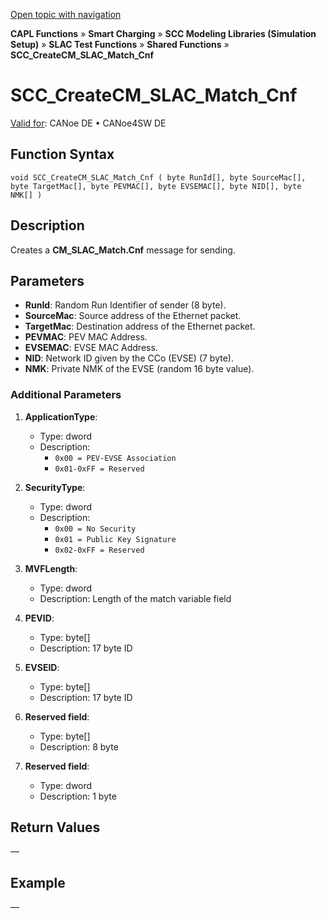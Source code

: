 [Open topic with navigation](../../../../../CANoeDEFamily.htm#Topics/CAPLFunctions/SmartCharging/Functions/CAPLfunctionSCCCreateCMSLACMatchCnf.md)

**CAPL Functions** » **Smart Charging** » **SCC Modeling Libraries (Simulation Setup)** » **SLAC Test Functions** » **Shared Functions** » **SCC_CreateCM_SLAC_Match_Cnf**

# SCC_CreateCM_SLAC_Match_Cnf

[Valid for](../../../Shared/FeatureAvailability.md):  CANoe DE • CANoe4SW DE

## Function Syntax

```plaintext
void SCC_CreateCM_SLAC_Match_Cnf ( byte RunId[], byte SourceMac[], byte TargetMac[], byte PEVMAC[], byte EVSEMAC[], byte NID[], byte NMK[] )
```

## Description

Creates a **CM_SLAC_Match.Cnf** message for sending.

## Parameters

- **RunId**: Random Run Identifier of sender (8 byte).
- **SourceMac**: Source address of the Ethernet packet.
- **TargetMac**: Destination address of the Ethernet packet.
- **PEVMAC**: PEV MAC Address.
- **EVSEMAC**: EVSE MAC Address.
- **NID**: Network ID given by the CCo (EVSE) (7 byte).
- **NMK**: Private NMK of the EVSE (random 16 byte value).

### Additional Parameters

1. **ApplicationType**:
   - Type: dword
   - Description:
     - `0x00 = PEV-EVSE Association`
     - `0x01-0xFF = Reserved`

2. **SecurityType**:
   - Type: dword
   - Description:
     - `0x00 = No Security`
     - `0x01 = Public Key Signature`
     - `0x02-0xFF = Reserved`

3. **MVFLength**:
   - Type: dword
   - Description: Length of the match variable field

4. **PEVID**:
   - Type: byte[]
   - Description: 17 byte ID

5. **EVSEID**:
   - Type: byte[]
   - Description: 17 byte ID

6. **Reserved field**:
   - Type: byte[]
   - Description: 8 byte

7. **Reserved field**:
   - Type: dword
   - Description: 1 byte

## Return Values

—

## Example

—
